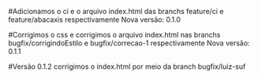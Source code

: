 #Adicionamos o ci e o arquivo index.html das branchs feature/ci e feature/abacaxis respectivamente 
Nova versão: 0.1.0

#Corrigimos o css e corrigimos o arquivo index.html nas branchs bugfix/corrigindoEstilo e bugfix/correcao-1 respectivamente 
Nova versão: 0.1.1

#Versão 0.1.2
corrigimos o index.html por meio da branch bugfix/luiz-suf